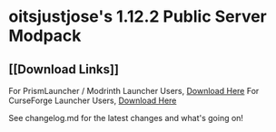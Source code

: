 # oitsjustjose's 1.12.2 Public Server Modpack

## [[Download Links]]

For PrismLauncher / Modrinth Launcher Users, [Download Here](https://oitsjustjose.com/Files/Public%20Pack/1.12.2/latest.mrpack)
For CurseForge Launcher Users, [Download Here](https://oitsjustjose.com/Files/Public%20Pack/1.12.2/curse.latest.zip)

See changelog.md for the latest changes and what's going on!
